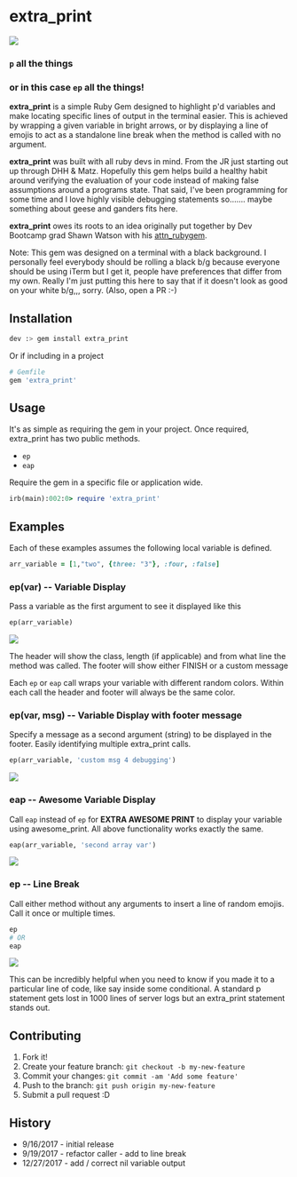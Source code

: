 # extra_print

<img src="https://media.giphy.com/media/UCqJOcLU3OGoE/giphy.gif" />

### ```p``` all the things
### or in this case ```ep``` all the things!

__extra_print__ is a simple Ruby Gem designed to highlight p'd variables and make locating specific lines of output in the terminal easier. This is achieved by wrapping a given variable in bright arrows, or by displaying a line of emojis to act as a standalone line break when the method is called with no argument.

__extra_print__ was built with all ruby devs in mind. From the JR just starting out up through DHH & Matz. Hopefully this gem helps build a healthy habit around verifying the evaluation of your code instead of making false assumptions around a programs state. That said, I've been programming for some time and I love highly visible debugging statements so....... maybe something about geese and ganders fits here.

__extra_print__ owes its roots to an idea originally put together by Dev Bootcamp grad Shawn Watson with his [attn_rubygem](https://github.com/its-swats/attn_rubygem).

Note: This gem was designed on a terminal with a black background. I personally feel everybody should be rolling a black b/g because everyone should be using iTerm but I get it, people have preferences that differ from my own. Really I'm just putting this here to say that if it doesn't look as good on your white b/g,,, sorry. (Also, open a PR :-)

## Installation

```bash
dev :> gem install extra_print
```

Or if including in a project

```ruby
# Gemfile
gem 'extra_print'
```

## Usage

It's as simple as requiring the gem in your project. Once required, extra_print has two public methods.

- ```ep```
- ```eap```

Require the gem in a specific file or application wide.

```ruby
irb(main):002:0> require 'extra_print'
```

## Examples

Each of these examples assumes the following local variable is defined.
```ruby
arr_variable = [1,"two", {three: "3"}, :four, :false]
```

### ep(var) -- Variable Display

Pass a variable as the first argument to see it displayed like this

```ruby
ep(arr_variable)
```

<img src="https://www.dropbox.com/s/304tsssjyqb7y5c/ep.png?raw=1" />

The header will show the class, length (if applicable) and from what line the method was called.
The footer will show either FINISH or a custom message

Each ```ep``` or ```eap``` call wraps your variable with different random colors. Within each call the header and footer will always be the same color.

### ep(var, msg) -- Variable Display with footer message

Specify a message as a second argument (string) to be displayed in the footer. Easily identifying multiple extra_print calls.

```ruby
ep(arr_variable, 'custom msg 4 debugging')
```

<img src="https://www.dropbox.com/s/jdea6amjrb2kq4q/ep_with_msg.png?raw=1" />

### eap -- Awesome Variable Display

Call ```eap``` instead of ```ep``` for __EXTRA AWESOME PRINT__ to display your variable using awesome_print. All above functionality works exactly the same.

```ruby
eap(arr_variable, 'second array var')
```

<img src="https://www.dropbox.com/s/uv041yv2timjrnt/eap_with_msg.png?raw=1" />

### ep -- Line Break

Call either method without any arguments to insert a line of random emojis. Call it once or multiple times.

```ruby
ep
# OR
eap
```

<img src="https://www.dropbox.com/s/355n4xmezra9wt1/line_break.png?raw=1" />

This can be incredibly helpful when you need to know if you made it to a particular line of code, like say inside some conditional. A standard p statement gets lost in 1000 lines of server logs but an extra_print statement stands out.

## Contributing

1. Fork it!
2. Create your feature branch: `git checkout -b my-new-feature`
3. Commit your changes: `git commit -am 'Add some feature'`
4. Push to the branch: `git push origin my-new-feature`
5. Submit a pull request :D

## History

* 9/16/2017 - initial release
* 9/19/2017 - refactor caller - add to line break
* 12/27/2017 - add / correct nil variable output
